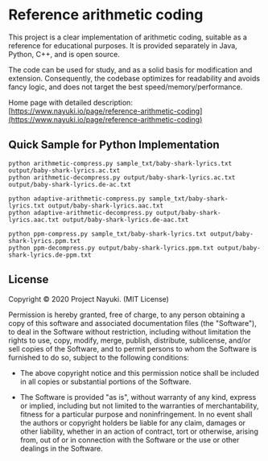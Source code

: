 Reference arithmetic coding
===========================

This project is a clear implementation of arithmetic coding, suitable as a reference for
educational purposes. It is provided separately in Java, Python, C++, and is open source.

The code can be used for study, and as a solid basis for modification and extension.
Consequently, the codebase optimizes for readability and avoids fancy logic,
and does not target the best speed/memory/performance.

Home page with detailed description: [https://www.nayuki.io/page/reference-arithmetic-coding](https://www.nayuki.io/page/reference-arithmetic-coding)

## Quick Sample for Python Implementation
```
python arithmetic-compress.py sample_txt/baby-shark-lyrics.txt output/baby-shark-lyrics.ac.txt
python arithmetic-decompress.py output/baby-shark-lyrics.ac.txt output/baby-shark-lyrics.de-ac.txt

python adaptive-arithmetic-compress.py sample_txt/baby-shark-lyrics.txt output/baby-shark-lyrics.aac.txt
python adaptive-arithmetic-decompress.py output/baby-shark-lyrics.aac.txt output/baby-shark-lyrics.de-aac.txt

python ppm-compress.py sample_txt/baby-shark-lyrics.txt output/baby-shark-lyrics.ppm.txt
python ppm-decompress.py output/baby-shark-lyrics.ppm.txt output/baby-shark-lyrics.de-ppm.txt 
```

License
-------

Copyright © 2020 Project Nayuki. (MIT License)

Permission is hereby granted, free of charge, to any person obtaining a copy of
this software and associated documentation files (the "Software"), to deal in
the Software without restriction, including without limitation the rights to
use, copy, modify, merge, publish, distribute, sublicense, and/or sell copies of
the Software, and to permit persons to whom the Software is furnished to do so,
subject to the following conditions:

* The above copyright notice and this permission notice shall be included in
  all copies or substantial portions of the Software.

* The Software is provided "as is", without warranty of any kind, express or
  implied, including but not limited to the warranties of merchantability,
  fitness for a particular purpose and noninfringement. In no event shall the
  authors or copyright holders be liable for any claim, damages or other
  liability, whether in an action of contract, tort or otherwise, arising from,
  out of or in connection with the Software or the use or other dealings in the
  Software.
